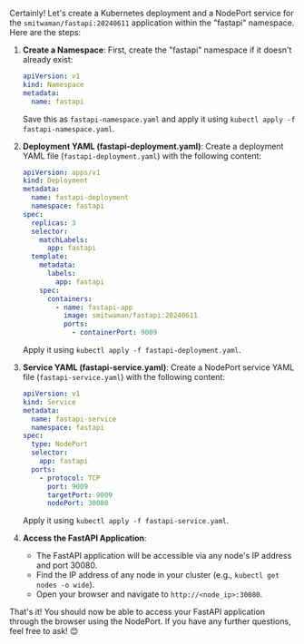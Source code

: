 Certainly! Let's create a Kubernetes deployment and a NodePort service for the `smitwaman/fastapi:20240611` application within the "fastapi" namespace. Here are the steps:

1. **Create a Namespace**:
   First, create the "fastapi" namespace if it doesn't already exist:
   ```yaml
   apiVersion: v1
   kind: Namespace
   metadata:
     name: fastapi
   ```
   Save this as `fastapi-namespace.yaml` and apply it using `kubectl apply -f fastapi-namespace.yaml`.

2. **Deployment YAML (fastapi-deployment.yaml)**:
   Create a deployment YAML file (`fastapi-deployment.yaml`) with the following content:
   ```yaml
   apiVersion: apps/v1
   kind: Deployment
   metadata:
     name: fastapi-deployment
     namespace: fastapi
   spec:
     replicas: 3
     selector:
       matchLabels:
         app: fastapi
     template:
       metadata:
         labels:
           app: fastapi
       spec:
         containers:
           - name: fastapi-app
             image: smitwaman/fastapi:20240611
             ports:
               - containerPort: 9009
   ```
   Apply it using `kubectl apply -f fastapi-deployment.yaml`.

3. **Service YAML (fastapi-service.yaml)**:
   Create a NodePort service YAML file (`fastapi-service.yaml`) with the following content:
   ```yaml
   apiVersion: v1
   kind: Service
   metadata:
     name: fastapi-service
     namespace: fastapi
   spec:
     type: NodePort
     selector:
       app: fastapi
     ports:
       - protocol: TCP
         port: 9009
         targetPort: 9009
         nodePort: 30080
   ```
   Apply it using `kubectl apply -f fastapi-service.yaml`.

4. **Access the FastAPI Application**:
   - The FastAPI application will be accessible via any node's IP address and port 30080.
   - Find the IP address of any node in your cluster (e.g., `kubectl get nodes -o wide`).
   - Open your browser and navigate to `http://<node_ip>:30080`.

That's it! You should now be able to access your FastAPI application through the browser using the NodePort. If you have any further questions, feel free to ask! 😊
